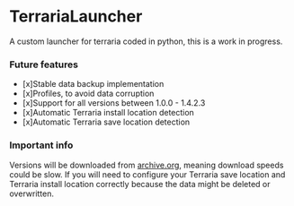 # TerrariaLauncher

A custom launcher for terraria coded in python, this is a work in progress.

### Future features
- [x]Stable data backup implementation
- [x]Profiles, to avoid data corruption
- [x]Support for all versions between 1.0.0 - 1.4.2.3
- [x]Automatic Terraria install location detection
- [x]Automatic Terraria save location detection

### Important info
Versions will be downloaded from <a href="https://archive.org">archive.org</a>, meaning download speeds could be slow.
If you will need to configure your Terraria save location and Terraria install location correctly because the data might be deleted or overwritten.
